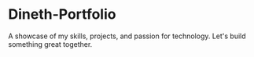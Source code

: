# Dineth-Portfolio
A showcase of my skills, projects, and passion for technology. Let's build something great together.
